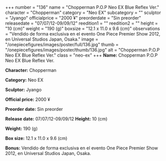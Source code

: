 +++
number = "136"
name = "Chopperman P.O.P Neo EX Blue Reflex Ver."
character = "Chopperman"
category = "Neo EX"
subcategory = ""
sculptor = "Jyango"
officialprice = "2000 ¥"
preorderdate = "Sin preorder"
releasedate = "07/07/12-09/09/12"
reedition1 = ""
reedition2 = ""
height = "10 (cm)"
weight = "190 (g)"
boxsize = "12.1 x 11.0 x 9.6 (cm)"
observations = "Vendido de forma exclusiva en el evento One Piece Premier Show 2012, en Universal Studios Japan, Osaka."
image = "/onepiecefigures/images/poster/full/136.jpg"
thumb = "/onepiecefigures/images/poster/thumb/136.jpg"
alt = "Chopperman P.O.P Neo EX Blue Reflex Ver."
class = "neo-ex"
+++
**Name:** Chopperman P.O.P Neo EX Blue Reflex Ver.

**Character:** Chopperman

**Category:** Neo EX 

**Sculptor:** Jyango

**Official price:** 2000 ¥

**Preorder date:** Sin preorder

**Release date:** 07/07/12-09/09/12
**Height:** 10 (cm)

**Weight:** 190 (g)

**Box size:** 12.1 x 11.0 x 9.6 (cm)

**Bonus:** Vendido de forma exclusiva en el evento One Piece Premier Show 2012, en Universal Studios Japan, Osaka.
